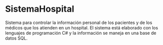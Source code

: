 # SistemaHospital
Sistema para controlar la información personal de los pacientes y de los médicos que los atienden en un hospital. El sistema está elaborado con los lenguajes de programación C# y la información se maneja en una base de datos SQL.
